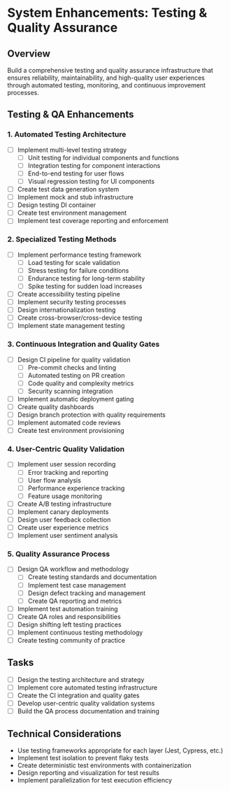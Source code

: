 # System Enhancements: Testing & Quality Assurance

## Overview

Build a comprehensive testing and quality assurance infrastructure that ensures reliability, maintainability, and high-quality user experiences through automated testing, monitoring, and continuous improvement processes.

## Testing & QA Enhancements

### 1. Automated Testing Architecture

- [ ] Implement multi-level testing strategy
  - [ ] Unit testing for individual components and functions
  - [ ] Integration testing for component interactions
  - [ ] End-to-end testing for user flows
  - [ ] Visual regression testing for UI components
- [ ] Create test data generation system
- [ ] Implement mock and stub infrastructure
- [ ] Design testing DI container
- [ ] Create test environment management
- [ ] Implement test coverage reporting and enforcement

### 2. Specialized Testing Methods

- [ ] Implement performance testing framework
  - [ ] Load testing for scale validation
  - [ ] Stress testing for failure conditions
  - [ ] Endurance testing for long-term stability
  - [ ] Spike testing for sudden load increases
- [ ] Create accessibility testing pipeline
- [ ] Implement security testing processes
- [ ] Design internationalization testing
- [ ] Create cross-browser/cross-device testing
- [ ] Implement state management testing

### 3. Continuous Integration and Quality Gates

- [ ] Design CI pipeline for quality validation
  - [ ] Pre-commit checks and linting
  - [ ] Automated testing on PR creation
  - [ ] Code quality and complexity metrics
  - [ ] Security scanning integration
- [ ] Implement automatic deployment gating
- [ ] Create quality dashboards
- [ ] Design branch protection with quality requirements
- [ ] Implement automated code reviews
- [ ] Create test environment provisioning

### 4. User-Centric Quality Validation

- [ ] Implement user session recording
  - [ ] Error tracking and reporting
  - [ ] User flow analysis
  - [ ] Performance experience tracking
  - [ ] Feature usage monitoring
- [ ] Create A/B testing infrastructure
- [ ] Implement canary deployments
- [ ] Design user feedback collection
- [ ] Create user experience metrics
- [ ] Implement user sentiment analysis

### 5. Quality Assurance Process

- [ ] Design QA workflow and methodology
  - [ ] Create testing standards and documentation
  - [ ] Implement test case management
  - [ ] Design defect tracking and management
  - [ ] Create QA reporting and metrics
- [ ] Implement test automation training
- [ ] Create QA roles and responsibilities
- [ ] Design shifting left testing practices
- [ ] Implement continuous testing methodology
- [ ] Create testing community of practice

## Tasks

- [ ] Design the testing architecture and strategy
- [ ] Implement core automated testing infrastructure
- [ ] Create the CI integration and quality gates
- [ ] Develop user-centric quality validation systems
- [ ] Build the QA process documentation and training

## Technical Considerations

- Use testing frameworks appropriate for each layer (Jest, Cypress, etc.)
- Implement test isolation to prevent flaky tests
- Create deterministic test environments with containerization
- Design reporting and visualization for test results
- Implement parallelization for test execution efficiency 
